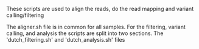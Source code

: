 These scripts are used to align the reads, do the read mapping and variant calling/filtering

The aligner.sh file is in common for all samples. For the filtering, variant calling, and analysis the scripts are split into two sections. The  'dutch_filtering.sh' and 'dutch_analysis.sh' files 
